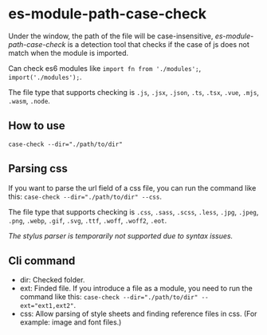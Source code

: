 # es-module-path-case-check

Under the window, the path of the file will be case-insensitive, *es-module-path-case-check* is a detection tool that checks if the case of js does not match when the module is imported.   

Can check es6 modules like `import fn from './modules';`, `import('./modules');`.   

The file type that supports checking is `.js`, `.jsx`, `.json`, `.ts`, `.tsx`, `.vue`, `.mjs`, `.wasm`, `.node`.

## How to use

`case-check --dir="./path/to/dir"`

## Parsing css

If you want to parse the url field of a css file, you can run the command like this: `case-check --dir="./path/to/dir" --css`.   

The file type that supports checking is `.css`, `.sass`, `.scss`, `.less`, `.jpg`, `.jpeg`, `.png`, `.webp`, `.gif`, `.svg`, `.ttf`, `.woff`, `.woff2`, `.eot`.   

*The stylus parser is temporarily not supported due to syntax issues.*

## Cli command

* dir: Checked folder.
* ext: Finded file. If you introduce a file as a module, you need to run the command like this: `case-check --dir="./path/to/dir" --ext="ext1,ext2"`.
* css: Allow parsing of style sheets and finding reference files in css. (For example: image and font files.)